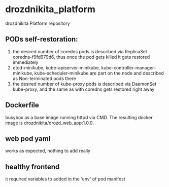 # drozdnikita_platform
drozdnikita Platform repository

## PODs self-restoration:

1. the desired number of coredns pods is described via ReplicaSet coredns-f9fd979d6, thus once the pod gets killed it gets restored immediately
2. etcd-minikube, kube-apiserver-minikube, kube-controller-manager-minikube, kube-scheduler-minikube are part on the node and described as Non-terminated pods there
3. the desired number of kube-proxy pods is described via DaemonSet kube-proxy, and the same as with coredns gets restored right away

## Dockerfile

busybox as a base image running httpd via CMD. The resulting docker image is drozdnikita/drozd_web_app:1.0.0.

## web pod yaml

works as expected, nothing to add really

## healthy frontend

it required variables to added in the 'env' of pod manifest